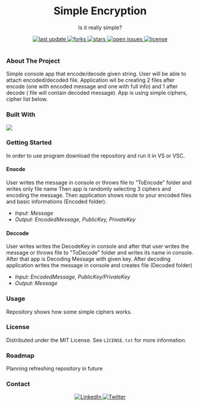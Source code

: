 <div align="center">
  
  <h1> Simple Encryption </h1>
  <p> Is it really simple? </p>
  
  <div>
    <a href="">
      <img src="https://img.shields.io/github/last-commit/psp515/SimpleEncryption" alt="last update" />
    </a>
    <a href="https://github.com/psp515/SimpleEncryption/network/members">
      <img src="https://img.shields.io/github/forks/psp515/SimpleEncryption" alt="forks" />
    </a>
    <a href="https://github.com/psp515/SimpleEncryption/stargazers">
      <img src="https://img.shields.io/github/stars/psp515/SimpleEncryption" alt="stars" />
    </a>
    <a href="https://github.com/psp515/SimpleEncryption/issues/">
      <img src="https://img.shields.io/github/issues/psp515/SimpleEncryption" alt="open issues" />
    </a>
    <a href="https://github.com/psp515/SimpleEncryption/blob/master/LICENSE">
      <img src="https://img.shields.io/github/license/psp515/SimpleEncryption" alt="license" />
    </a>
  </div>
</div>  

<br/>

### About The Project

Simple console app that encode/decode given string. User will be able to attach encoded/decoded file. Application wil be creating 2 files after encode (one with encoded message and one with full info) and 1 after decode ( file will contain decoded message). App is using simple ciphers, cipher list below.  

### Built With

<div>
  <a>
    <img src="https://img.shields.io/badge/-CSharp-2E8B57?logo=csharp" />
  </a>
</div>

### Getting Started

In order to use program download the repository and run it in VS or VSC.

#### Enocde
User writes the message in console or throws file to "ToEncode" folder and writes only file name Then app is randomly selecting 3 ciphers and
encoding the message. Then application shows route to your encoded files and basic informations (Encoded folder).

- *Input: Message*
- *Output: EncodedMessage, PublicKey, PrivateKey*

#### Deccode
User writes writes the DecodeKey in console and after that user writes the message or throws file to "ToDecode" folder and writes its name in console. After that app is Decoding Message with given key. After decoding application writes the message in console and creates file (Decoded folder)

- *Input: EncodedMessage, PublicKey/PrivateKey*
- *Output: Message*

### Usage 

Repository shows how some simple ciphers works.

### License

Distributed under the MIT License. See `LICENSE.txt` for more information.

### Roadmap

Planning refreshing repository in future 

### Contact

<div align="center">
  <a href="https://www.linkedin.com/in/lukasz-psp515-kolber/">
    <img src="https://img.shields.io/badge/LinkedIn-0077B5?style=for-the-badge&logo=linkedin&logoColor=white" alt="LinkedIn" />
  </a>
  <a href="https://twitter.com/psp515">
    <img src="https://img.shields.io/badge/Twitter-1DA1F2?style=for-the-badge&logo=twitter&logoColor=white" alt="Twitter" />
  </a>
</div>
